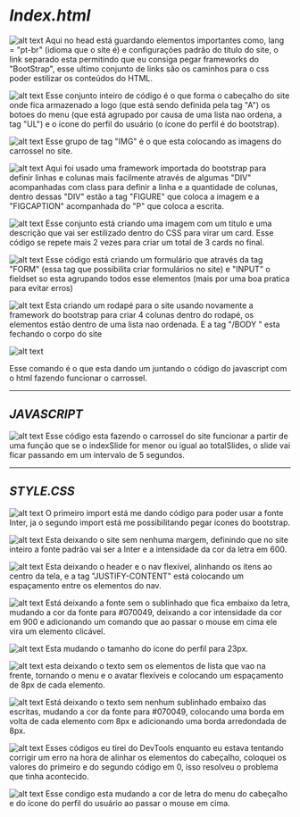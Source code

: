 # _**Index.html**_

![alt text](./assets/img/imagens-documentação/html/head-html.png)
Aqui no head está guardando elementos importantes como, lang = "pt-br" (idioma que o site é) e configurações padrão do titulo do site, o link separado esta permitindo que eu consiga pegar frameworks do "BootStrap", esse ultimo conjunto de links são os caminhos para o css poder estilizar os conteúdos do HTML.

![alt text](./assets/img/imagens-documentação/html/nav-html.png)
Esse conjunto inteiro de código é o que forma o cabeçalho do site onde fica armazenado a logo (que está sendo definida pela tag "A") os botoes do menu (que está agrupado por causa de uma lista nao ordena, a tag "UL") e o ícone do perfil do usuário (o ícone do perfil é do bootstrap).

![alt text](./assets/img/imagens-documentação/html/banner-html.png)
Esse grupo de tag "IMG" é o que esta colocando as imagens do carrossel no site.

![alt text](./assets/img/imagens-documentação/html/biografiaSenna-html.png)
Aqui foi usado uma framework importada do bootstrap para definir linhas e colunas mais facilmente através de algumas "DIV" acompanhadas com class para definir a linha e a quantidade de colunas, dentro dessas "DIV" estão a tag "FIGURE" que coloca a imagem e a "FIGCAPTION" acompanhada do "P" que coloca a escrita.

![alt text](./assets/img/imagens-documentação/html/cards-html.png)
Esse conjunto está criando uma imagem com um titulo e uma descrição que vai ser estilizado dentro do CSS para virar um card. Esse código se repete mais 2 vezes para criar um total de 3 cards no final.

![alt text](./assets/img/imagens-documentação/html/form-html.png)
Esse código está criando um formulário que através da tag "FORM" (essa tag que possibilita criar formulários no site) e "INPUT" o fieldset so esta agrupando todos esse elementos (mais por uma boa pratica para evitar erros)

![alt text](./assets/img/imagens-documentação/html/footer-html.png)
Esta criando um rodapé para o site usando novamente a framework do bootstrap para criar 4 colunas dentro do rodapé, os elementos estão dentro de uma lista nao ordenada. E a tag 
"/BODY " esta fechando o corpo do site

![alt text](./assets/img/imagens-documentação/html/script-html.png)

Esse comando é o que esta dando um juntando o código do javascript com o html fazendo funcionar o carrossel.

---
## _**JAVASCRIPT**_

![alt text](./assets/img/imagens-documentação/js/carrosselCodigo.png)
Esse código esta fazendo o carrossel do site funcionar a partir de uma função que se o indexSlide for menor ou igual ao totalSlides, o slide vai ficar passando em um intervalo de 5 segundos.

---
## _**STYLE.CSS**_

![alt text](./assets/img/imagens-documentação/css/style/import.png)
O primeiro import está me dando código para poder usar a fonte Inter, ja o segundo import está me possibilitando pegar ícones do bootstrap.

![alt text](./assets/img/imagens-documentação/css/style/configPadraoSite.png)
Esta deixando o site sem nenhuma margem, definindo que no site inteiro a fonte padrão vai ser a Inter e a intensidade da cor da letra em 600.

![alt text](./assets/img/imagens-documentação/css/style/headerNav.png)
Esta deixando o header e o nav flexível, alinhando os itens ao centro da tela, e a tag "JUSTIFY-CONTENT" está colocando um espaçamento entre os elementos do nav.

![alt text](./assets/img/imagens-documentação/css/style/logo.png)
Está deixando a fonte sem o sublinhado que fica embaixo da letra, mudando a cor da fonte para #070049, deixando a cor intensidade da cor em 900 e adicionando um comando que ao passar o mouse em cima ele vira um elemento clicável.

![alt text](./assets/img/imagens-documentação/css/style/avatarLiA.png)
Esta mudando o tamanho do ícone do perfil para 23px.

![alt text](./assets/img/imagens-documentação/css/style/menuAvatar.png)
esta deixando o texto sem os elementos de lista que vao na frente, tornando o menu e o avatar flexíveis e colocando um espaçamento de 8px de cada elemento.

![alt text](./assets/img/imagens-documentação/css/style/menuLiA-avatarLiA.png)
Está deixando o texto sem nenhum sublinhado embaixo das escritas, mudando a cor da fonte para #070049, colocando uma borda em volta de cada elemento com 8px e adicionando uma borda arredondada de 8px.

![alt text](./assets/img/imagens-documentação/css/style/alinharOsMenus.png)
Esses códigos eu tirei do DevTools enquanto eu estava tentando corrigir um erro na hora de alinhar os elementos do cabeçalho, coloquei os valores do primeiro e do segundo código em 0, isso resolveu o problema que tinha acontecido.

![alt text](./assets/img/imagens-documentação/css/style/mudarLetraCor.png)
Esse condigo esta mudando a cor de letra do menu do cabeçalho e do ícone do perfil do usuário ao passar o mouse em cima.